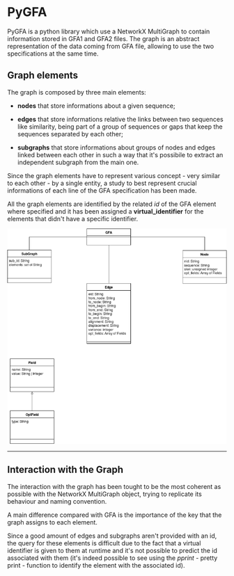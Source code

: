 # PyGFA

PyGFA is a python library which use a NetworkX MultiGraph to contain
information stored in GFA1 and GFA2 files.
The graph is an abstract representation of the data coming from GFA
file, allowing to use the two specifications at the same time.


## Graph elements

The graph is composed by three main elements:

* **nodes** that store informations about a given sequence;

* **edges** that store informations relative the links between two
   sequences like similarity, being part of a group of sequences or gaps
   that keep the sequences separated by each other;

* **subgraphs** that store informations about groups of nodes and edges
   linked between each other in such a way that it's possibile to extract
   an independent subgraph from the main one.

Since the graph elements have to represent various concept - very similar
to each other - by a single entity, a study to best represent crucial
informations of each line of the GFA specification has been made.

All the graph elements are identified by the related *id* of the GFA element
where specified and it has been assigned a **virtual_identifier** for the
elements that didn't have a specific identifier.


![Design class diagram for GFA lines representation](images/design_class_diagram.png)

________________________________________________________________________________

## Interaction with the Graph

The interaction with the graph has been tought to be the most coherent as
possible with the NetworkX MultiGraph object, trying to replicate its behaviour
and naming convention.

A main difference compared with GFA is the importance of the key
that the graph assigns to each element.

Since a good amount of edges and subgraphs aren't provided with an id,
the query for these elements is difficult due to the fact that a
virtual identifier is given to them at runtime and it's not possible
to predict the id associated with them (it's indeed possible
to see using the *pprint* - pretty print - function to identify the
element with the associated id).


